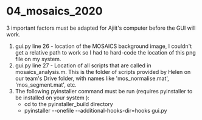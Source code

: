 # 04_mosaics_2020
3 important factors must be adapted for Ajiit's computer before the GUI will work.

1. gui.py line 26 - location of the MOSAICS background image, I couldn't get a relative path to work so I had to hard-code the location of this png file on my system.
2. gui.py line 27 - Location of all scripts that are called in mosaics_analysis.m. This is the folder of scripts provided by Helen on our team's Drive folder, with names like 'mos_normalise.mat', 'mos_segment.mat', etc.
3. The following pyinstaller command must be run (requires pyinstaller to be installed on your system ):
    - cd to the pyinstaller_build directory
    - pyinstaller --onefile --additional-hooks-dir=hooks gui.py
